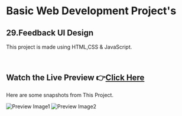 # Basic Web Development Project's

## 29.Feedback UI Design


This project is made using HTML,CSS & JavaScript.


<br>

## Watch the Live Preview 👉[Click Here](https://sorcererchiragsingh.github.io/Web-Development-Projects/29-Feedback%20UI%20Design)
Here are some snapshots from This Project.

![Preview Image1](https://github.com/SorcererChiragsingh/Web-Development-Projects/blob/main/29-Feedback%20UI%20Design/Images/preview1.png)
![Preview Image2](https://github.com/SorcererChiragsingh/Web-Development-Projects/blob/main/29-Feedback%20UI%20Design/Images/preview2.png)

<br><br>
